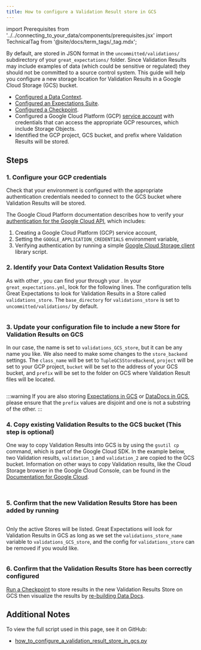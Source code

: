 ```yaml
---
title: How to configure a Validation Result store in GCS
---
```

import Prerequisites from '../../connecting_to_your_data/components/prerequisites.jsx'
import TechnicalTag from '@site/docs/term_tags/_tag.mdx';

By default, <TechnicalTag tag="validation_result" text="Validation Results" /> are stored in JSON format in the ``uncommitted/validations/`` subdirectory of your ``great_expectations/`` folder.  Since Validation Results may include examples of data (which could be sensitive or regulated) they should not be committed to a source control system.  This guide will help you configure a new storage location for Validation Results in a Google Cloud Storage (GCS) bucket.

<Prerequisites>

- [Configured a Data Context](../../../tutorials/getting_started/initialize_a_data_context.md).
- [Configured an Expectations Suite](../../../tutorials/getting_started/create_your_first_expectations.md).
- [Configured a Checkpoint](../../../tutorials/getting_started/validate_your_data.md).
- Configured a Google Cloud Platform (GCP) [service account](https://cloud.google.com/iam/docs/service-accounts) with credentials that can access the appropriate GCP resources, which include Storage Objects.
- Identified the GCP project, GCS bucket, and prefix where Validation Results will be stored.

</Prerequisites>

## Steps

### 1. Configure your GCP credentials

Check that your environment is configured with the appropriate authentication credentials needed to connect to the GCS bucket where Validation Results will be stored.

The Google Cloud Platform documentation describes how to verify your [authentication for the Google Cloud API](https://cloud.google.com/docs/authentication/getting-started), which includes:

1. Creating a Google Cloud Platform (GCP) service account,
2. Setting the ``GOOGLE_APPLICATION_CREDENTIALS`` environment variable,
3. Verifying authentication by running a simple [Google Cloud Storage client](https://cloud.google.com/storage/docs/reference/libraries) library script.

### 2. Identify your Data Context Validation Results Store

As with other <TechnicalTag tag="store" text="Stores" />, you can find your <TechnicalTag tag="validation_result_store" text="Validation Results Store" /> through your <TechnicalTag tag="data_context" text="Data Context" />. In your ``great_expectations.yml``, look for the following lines. The configuration tells Great Expectations to look for Validation Results in a Store called ``validations_store``. The ``base_directory`` for ``validations_store`` is set to ``uncommitted/validations/`` by default.

```yaml file=../../../../tests/integration/docusaurus/setup/configuring_metadata_stores/how_to_configure_a_validation_result_store_in_gcs.py#L82-L89
```


### 3. Update your configuration file to include a new Store for Validation Results on GCS

In our case, the name is set to ``validations_GCS_store``, but it can be any name you like.  We also need to make some changes to the ``store_backend`` settings.  The ``class_name`` will be set to ``TupleGCSStoreBackend``, ``project`` will be set to your GCP project, ``bucket`` will be set to the address of your GCS bucket, and ``prefix`` will be set to the folder on GCS where Validation Result files will be located.

```yaml file=../../../../tests/integration/docusaurus/setup/configuring_metadata_stores/how_to_configure_a_validation_result_store_in_gcs.py#L99-L108
```

:::warning
If you are also storing [Expectations in GCS](../configuring_metadata_stores/how_to_configure_an_expectation_store_in_gcs.md) or [DataDocs in GCS](../configuring_data_docs/how_to_host_and_share_data_docs_on_gcs.md), please ensure that the ``prefix`` values are disjoint and one is not a substring of the other.
:::


### 4. Copy existing Validation Results to the GCS bucket (This step is optional)

One way to copy Validation Results into GCS is by using the ``gsutil cp`` command, which is part of the Google Cloud SDK. In the example below, two Validation results, ``validation_1`` and ``validation_2`` are copied to the GCS bucket. Information on other ways to copy Validation results, like the Cloud Storage browser in the Google Cloud Console, can be found in the [Documentation for Google Cloud](https://cloud.google.com/storage/docs/uploading-objects).

```bash file=../../../../tests/integration/docusaurus/setup/configuring_metadata_stores/how_to_configure_a_validation_result_store_in_gcs.py#L155-L156
```

```bash file=../../../../tests/integration/docusaurus/setup/configuring_metadata_stores/how_to_configure_a_validation_result_store_in_gcs.py#L213
```



### 5. Confirm that the new Validation Results Store has been added by running

```bash file=../../../../tests/integration/docusaurus/setup/configuring_metadata_stores/how_to_configure_a_validation_result_store_in_gcs.py#L220
```

Only the active Stores will be listed. Great Expectations will look for Validation Results in GCS as long as we set the ``validations_store_name`` variable to ``validations_GCS_store``, and the config for ``validations_store`` can be removed if you would like.

```bash file=../../../../tests/integration/docusaurus/setup/configuring_metadata_stores/how_to_configure_a_validation_result_store_in_gcs.py#L233-L239
```

### 6. Confirm that the Validation Results Store has been correctly configured

[Run a Checkpoint](../../../tutorials/getting_started/validate_your_data.md) to store results in the new Validation Results Store on GCS then visualize the results by [re-building Data Docs](../../../tutorials/getting_started/validate_your_data.md).


## Additional Notes
To view the full script used in this page, see it on GitHub:
- [how_to_configure_a_validation_result_store_in_gcs.py](https://github.com/great-expectations/great_expectations/tree/develop/tests/integration/docusaurus/setup/configuring_metadata_stores/how_to_configure_a_validation_result_store_in_gcs.py)
